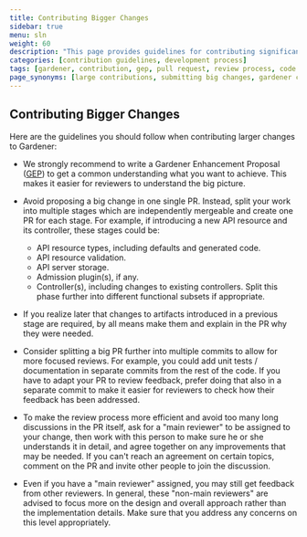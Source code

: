 ```yaml
---
title: Contributing Bigger Changes
sidebar: true
menu: sln
weight: 60
description: "This page provides guidelines for contributing significant changes to the Gardener project, including the use of Gardener Enhancement Proposals (GEPs), breaking large changes into smaller pull requests, and collaborating effectively with reviewers to streamline the review process."
categories: [contribution guidelines, development process]
tags: [gardener, contribution, gep, pull request, review process, code contribution]
page_synonyms: [large contributions, submitting big changes, gardener code contribution process]
---
```


## Contributing Bigger Changes

Here are the guidelines you should follow when contributing larger changes to Gardener:

* We strongly recommend to write a Gardener Enhancement Proposal ([GEP](https://github.com/gardener/gardener/tree/master/docs/proposals)) to get a common understanding what you want to achieve. This makes it easier for reviewers to understand the big picture.
* Avoid proposing a big change in one single PR. Instead, split your work into multiple stages which are independently mergeable and create one PR for each stage. For example, if introducing a new API resource and its controller, these stages could be:
  * API resource types, including defaults and generated code.
  * API resource validation.
  * API server storage.
  * Admission plugin(s), if any.
  * Controller(s), including changes to existing controllers. Split this phase further into different functional subsets if appropriate.
  
* If you realize later that changes to artifacts introduced in a previous stage are required, by all means make them and explain in the PR why they were needed.

* Consider splitting a big PR further into multiple commits to allow for more focused reviews. For example, you could add unit tests / documentation in separate commits from the rest of the code. If you have to adapt your PR to review feedback, prefer doing that also in a separate commit to make it easier for reviewers to check how their feedback has been addressed. 

* To make the review process more efficient and avoid too many long discussions in the PR itself, ask for a "main reviewer" to be assigned to your change, then work with this person to make sure he or she understands it in detail, and agree together on any improvements that may be needed. If you can't reach an agreement on certain topics, comment on the PR and invite other people to join the discussion.

* Even if you have a "main reviewer" assigned, you may still get feedback from other reviewers. In general, these "non-main reviewers" are advised to focus more on the design and overall approach rather than the implementation details. Make sure that you address any concerns on this level appropriately.